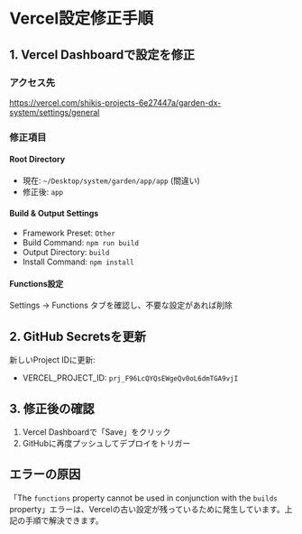 # Vercel設定修正手順

## 1. Vercel Dashboardで設定を修正

### アクセス先
https://vercel.com/shikis-projects-6e27447a/garden-dx-system/settings/general

### 修正項目

#### Root Directory
- 現在: `~/Desktop/system/garden/app/app` (間違い)
- 修正後: `app`

#### Build & Output Settings
- Framework Preset: `Other`
- Build Command: `npm run build`
- Output Directory: `build`
- Install Command: `npm install`

#### Functions設定
Settings → Functions タブを確認し、不要な設定があれば削除

## 2. GitHub Secretsを更新

新しいProject IDに更新:
- VERCEL_PROJECT_ID: `prj_F96LcQYQsEWgeQv0oL6dmTGA9vjI`

## 3. 修正後の確認

1. Vercel Dashboardで「Save」をクリック
2. GitHubに再度プッシュしてデプロイをトリガー

## エラーの原因

「The `functions` property cannot be used in conjunction with the `builds` property」エラーは、Vercelの古い設定が残っているために発生しています。上記の手順で解決できます。